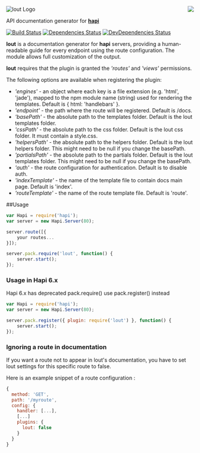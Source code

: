 <a href="https://github.com/spumko"><img src="https://raw.github.com/spumko/spumko/master/images/from.png" align="right" /></a>
![lout Logo](https://raw.github.com/spumko/lout/master/images/lout.png)

API documentation generator for [**hapi**](https://github.com/spumko/hapi)

[![Build Status](https://secure.travis-ci.org/spumko/lout.png)](http://travis-ci.org/spumko/lout)
[![Dependencies Status](https://david-dm.org/spumko/lout.png)](https://david-dm.org/spumko/lout)
[![DevDependencies Status](https://david-dm.org/spumko/lout/dev-status.png)](https://david-dm.org/spumko/lout#info=devDependencies)


**lout** is a documentation generator for **hapi** servers, providing a human-readable guide for every endpoint
using the route configuration. The module allows full customization of the output.

**lout** requires that the plugin is granted the _'routes'_ and _'views'_ permissions.

The following options are available when registering the plugin:
- _'engines'_ - an object where each key is a file extension (e.g. 'html', 'jade'), mapped to the npm module name (string) used for rendering the templates.  Default is { html: 'handlebars' }.
- _'endpoint'_ - the path where the route will be registered.  Default is /docs.
- _'basePath'_ - the absolute path to the templates folder.  Default is the lout templates folder.
- _'cssPath'_ - the absolute path to the css folder.  Default is the lout css folder. It must contain a style.css.
- _'helpersPath'_ - the absolute path to the helpers folder.  Default is the lout helpers folder. This might need to be null if you change the basePath.
- _'partialsPath'_ - the absolute path to the partials folder.  Default is the lout templates folder. This might need to be null if you change the basePath.
- _'auth'_ - the route configuration for authentication.  Default is to disable auth.
- _'indexTemplate'_ - the name of the template file to contain docs main page.  Default is 'index'.
- _'routeTemplate'_ - the name of the route template file.  Default is 'route'.

##Usage

```javascript
var Hapi = require('hapi');
var server = new Hapi.Server(80);

server.route([{
    your routes...
}]);

server.pack.require('lout', function() {
    server.start();
});

```

### Usage in Hapi 6.x

Hapi 6.x has deprecated pack.require() use pack.register() instead

```javascript
var Hapi = require('hapi');
var server = new Hapi.Server(80);

server.pack.register({ plugin: require('lout') }, function() {
    server.start();
});
```

### Ignoring a route in documentation

If you want a route not to appear in lout's documentation, you have to set lout settings for this specific route to false.

Here is an example snippet of a route configuration :

```js
{
  method: 'GET',
  path: '/myroute',
  config: {
    handler: [...],
    [...]
    plugins: {
      lout: false
    }
  }
}

```
